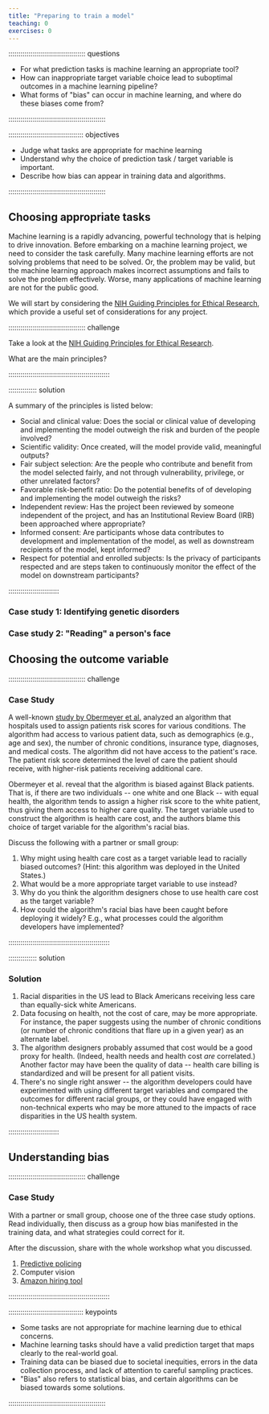 ```yaml
---
title: "Preparing to train a model"
teaching: 0
exercises: 0
---
```


:::::::::::::::::::::::::::::::::::::: questions 

- For what prediction tasks is machine learning an appropriate tool?
- How can inappropriate target variable choice lead to suboptimal outcomes in a machine learning pipeline?
- What forms of "bias" can occur in machine learning, and where do these biases come from?

::::::::::::::::::::::::::::::::::::::::::::::::

::::::::::::::::::::::::::::::::::::: objectives

- Judge what tasks are appropriate for machine learning
- Understand why the choice of prediction task / target variable is important.
- Describe how bias can appear in training data and algorithms.


::::::::::::::::::::::::::::::::::::::::::::::::

## Choosing appropriate tasks

Machine learning is a rapidly advancing, powerful technology that is helping to drive innovation. Before embarking on a machine learning project, we need to consider the task carefully. Many machine learning efforts are not solving problems that need to be solved. Or, the problem may be valid, but the machine learning approach makes incorrect assumptions and fails to solve the problem effectively. Worse, many applications of machine learning are not for the public good. 

We will start by considering the [NIH Guiding Principles for Ethical Research](https://www.nih.gov/health-information/nih-clinical-research-trials-you/guiding-principles-ethical-research), which provide a useful set of considerations for any project.

:::::::::::::::::::::::::::::::::::::: challenge

Take a look at the [NIH Guiding Principles for Ethical Research](https://www.nih.gov/health-information/nih-clinical-research-trials-you/guiding-principles-ethical-research).

What are the main principles? 

::::::::::::::::::::::::::::::::::::::::::::::::::

:::::::::::::: solution

A summary of the principles is listed below:

* Social and clinical value: Does the social or clinical value of developing and implementing the model outweigh the risk and burden of the people involved?
* Scientific validity: Once created, will the model provide valid, meaningful outputs?
* Fair subject selection: Are the people who contribute and benefit from the model selected fairly, and not through vulnerability, privilege, or other unrelated factors?
* Favorable risk-benefit ratio: Do the potential benefits of of developing and implementing the model outweigh the risks?
* Independent review: Has the project been reviewed by someone independent of the project, and has an Institutional Review Board (IRB) been approached where appropriate?
* Informed consent: Are participants whose data contributes to development and implementation of the model, as well as downstream recipients of the model, kept informed?
* Respect for potential and enrolled subjects: Is the privacy of participants respected and are steps taken to continuously monitor the effect of the model on downstream participants?

:::::::::::::::::::::::::

### Case study 1: Identifying genetic disorders


### Case study 2: "Reading" a person's face




## Choosing the outcome variable


:::::::::::::::::::::::::::::::::::::: challenge

### Case Study

A well-known [study by Obermeyer et al.](https://escholarship.org/content/qt6h92v832/qt6h92v832.pdf) analyzed an algorithm that hospitals used to assign patients risk scores for various conditions. The algorithm had access to various patient data, such as demographics (e.g., age and sex), the number of chronic conditions, insurance type, diagnoses, and medical costs. The algorithm did not have access to the patient's race.
The patient risk score determined the level of care the patient should receive, with higher-risk patients receiving additional care. 

Obermeyer et al. reveal that the algorithm is biased against Black patients. 
That is, if there are two individuals -- one white and one Black -- with equal health,
the algorithm tends to assign a higher risk score to the white patient, thus giving them
access to higher care quality. 
The target variable used to construct the algorithm is health care cost, and the authors blame this choice of target variable for the algorithm's racial bias.

Discuss the following with a partner or small group:

1. Why might using health care cost as a target variable lead to racially biased outcomes? (Hint: this algorithm was deployed in the United States.)
2. What would be a more appropriate target variable to use instead? 
3. Why do you think the algorithm designers chose to use health care cost as the target variable? 
4. How could the algorithm's racial bias have been caught before deploying it widely? E.g., what processes could the algorithm developers have implemented?

::::::::::::::::::::::::::::::::::::::::::::::::::

:::::::::::::: solution

### Solution
1. Racial disparities in the US lead to Black Americans receiving less care than equally-sick white Americans. 
2. Data focusing on health, not the cost of care, may be more appropriate. For instance, the paper suggests using the number of chronic conditions (or number of chronic conditions that flare up in a given year) as an alternate label.
3. The algorithm designers probably assumed that cost would be a good proxy for health. (Indeed, health needs and health cost *are* correlated.) Another factor may have been the quality of data -- health care billing is standardized and will be present for all patient visits.
4. There's no single right answer -- the algorithm developers could have experimented with using different target variables and compared the outcomes for different racial groups, or they could have engaged with non-technical experts who may be more attuned to the impacts of race disparities in the US health system. 

:::::::::::::::::::::::::



## Understanding bias



:::::::::::::::::::::::::::::::::::::: challenge

### Case Study

With a partner or small group, choose one of the three case study options. Read individually, then discuss as a group how bias manifested in the training data, and what strategies could correct for it.

After the discussion, share with the whole workshop what you discussed.

1. [Predictive policing](https://www.technologyreview.com/2019/02/13/137444/predictive-policing-algorithms-ai-crime-dirty-data/)
2. Computer vision
3. [Amazon hiring tool](https://www.aclu.org/news/womens-rights/why-amazons-automated-hiring-tool-discriminated-against)

::::::::::::::::::::::::::::::::::::::::::::::::::



::::::::::::::::::::::::::::::::::::: keypoints 

- Some tasks are not appropriate for machine learning due to ethical concerns. 
- Machine learning tasks should have a valid prediction target that maps clearly to the real-world goal.
- Training data can be biased due to societal inequities, errors in the data collection process, and lack of attention to careful sampling practices.
- "Bias" also refers to statistical bias, and certain algorithms can be biased towards some solutions.

::::::::::::::::::::::::::::::::::::::::::::::::
